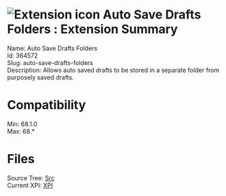 # ![Extension icon](https://addons.thunderbird.net/static/img/addon-icons/default-64.png) Auto Save Drafts Folders : Extension Summary

Name: Auto Save Drafts Folders  
Id: 364572  
Slug: auto-save-drafts-folders  
Description: Allows auto saved drafts to be stored in a separate folder from purposely saved drafts.
  

# Compatibility
Min: 68.1.0  
Max: 68.*  

# Files

Source Tree: [Src](C:/Dev/Thunderbird/ThunderKdB/xall/xOther/364572-auto-save-drafts-folders/src)  
Current XPI: [XPI](C:/Dev/Thunderbird/ThunderKdB/xall/xOther/364572-auto-save-drafts-folders/xpi)  



